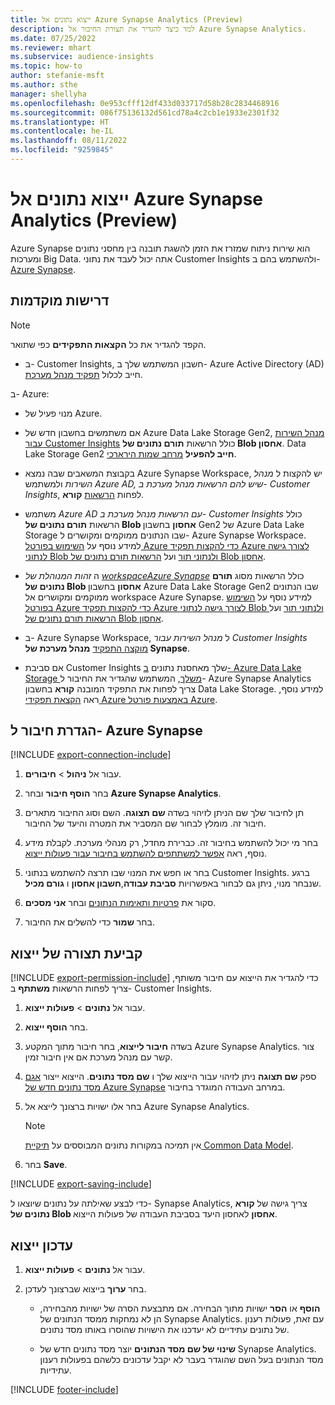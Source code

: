 ```yaml
---
title: ייצוא נתונים אל Azure Synapse Analytics ‏(Preview)
description: למד כיצד להגדיר את תצורת החיבור אל Azure Synapse Analytics.
ms.date: 07/25/2022
ms.reviewer: mhart
ms.subservice: audience-insights
ms.topic: how-to
author: stefanie-msft
ms.author: sthe
manager: shellyha
ms.openlocfilehash: 0e953cfff12df433d033717d58b28c2834468916
ms.sourcegitcommit: 086f75136132d561cd78a4c2cb1e1933e2301f32
ms.translationtype: HT
ms.contentlocale: he-IL
ms.lasthandoff: 08/11/2022
ms.locfileid: "9259845"
---
```

# <a name="export-data-to-azure-synapse-analytics-preview"></a>ייצוא נתונים אל Azure Synapse Analytics ‏(Preview)

Azure Synapse הוא שירות ניתוח שמזרז את הזמן להשגת תובנה בין מחסני נתונים ומערכות Big Data. אתה יכול לעבד את נתוני Customer Insights ולהשתמש בהם ב- [Azure Synapse](/azure/synapse-analytics/overview-what-is).

## <a name="prerequisites"></a>‏‫דרישות מוקדמות‬

> [!NOTE]
> הקפד להגדיר את כל **הקצאות התפקידים** כפי שתואר.

- ב- Customer Insights, חשבון המשתמש שלך ב- Azure Active Directory ‏(AD) חייב לכלול [תפקיד מנהל מערכת](permissions.md#add-users).

ב- Azure:

- מנוי פעיל של Azure.

- אם משתמשים בחשבון חדש של Azure Data Lake Storage Gen2, [מנהל השירות עבור Customer Insights](connect-service-principal.md) כולל הרשאות **תורם נתונים של Blob אחסון**. Data Lake Storage Gen2 **חייב להפעיל** [מרחב שמות הירארכי](/azure/storage/blobs/data-lake-storage-namespace).

- בקבוצת המשאבים שבה נמצא Azure Synapse Workspace, יש להקצות ל *מנהל השירות* ולמשתמש *Azure AD, שיש להם הרשאות מנהל מערכת ב- Customer Insights*, לפחות [הרשאות](/azure/role-based-access-control/role-assignments-portal) **קורא**.

- משתמש *Azure AD עם הרשאות מנהל מערכת ב- Customer Insights* כולל הרשאות **תורם נתונים של Blob אחסון** בחשבון Gen2 של Azure Data Lake Storage שבו הנתונים ממוקמים ומקושרים ל- Azure Synapse Workspace. למידע נוסף על [השימוש בפורטל Azure כדי להקצות תפקיד Azure לצורך גישה לנתוני Blob ולנתוני תור](/azure/storage/common/storage-auth-aad-rbac-portal) ועל [הרשאות תורם נתונים של Blob אחסון](/azure/role-based-access-control/built-in-roles#storage-blob-data-contributor).

- ה *זהות המנוהלת של  [ workspaceAzure Synapse](/azure/synapse-analytics/security/synapse-workspace-managed-identity)* כולל הרשאות מסוג **תורם נתונים של Blob אחסון** בחשבון Azure Data Lake Storage  Gen2 שבו הנתונים ממוקמים ומקושרים אל workspace Azure Synapse. למידע נוסף על [השימוש בפורטל Azure כדי להקצות תפקיד Azure לצורך גישה לנתוני Blob ולנתוני תור](/azure/storage/common/storage-auth-aad-rbac-portal) ועל [הרשאות תורם נתונים של Blob אחסון](/azure/role-based-access-control/built-in-roles#storage-blob-data-contributor).

- ב- Azure Synapse Workspace, ל *מנהל השירות עבור Customer Insights* [מוקצה התפקיד](/azure/synapse-analytics/security/how-to-set-up-access-control) **מנהל מערכת של Synapse**.

- אם סביבת Customer Insights שלך מאחסנת נתונים [ב- Azure Data Lake Storage משלך](own-data-lake-storage.md), המשתמש שהגדיר את החיבור ל- Azure Synapse Analytics צריך לפחות את התפקיד המובנה **קורא** בחשבון Data Lake Storage. למידע נוסף, ראה [הקצאת תפקידי Azure באמצעות פורטל Azure](/azure/role-based-access-control/role-assignments-portal).

## <a name="set-up-connection-to-azure-synapse"></a>הגדרת חיבור ל- Azure Synapse

[!INCLUDE [export-connection-include](includes/export-connection-admn.md)]

1. עבור אל **ניהול** > **חיבורים**.

1. בחר **הוסף חיבור** ובחר **Azure Synapse Analytics**.

1. תן לחיבור שלך שם הניתן לזיהוי בשדה **שם תצוגה**. השם וסוג החיבור מתארים חיבור זה. מומלץ לבחור שם המסביר את המטרה והיעד של החיבור.

1. בחר מי יכול להשתמש בחיבור זה. כברירת מחדל, רק מנהלי מערכת. לקבלת מידע נוסף, ראה [אפשר למשתתפים להשתמש בחיבור עבור פעולות ייצוא](connections.md#allow-contributors-to-use-a-connection-for-exports).

1. בחר או חפש את המנוי שבו תרצה להשתמש בנתוני Customer Insights. ברגע שנבחר מנוי, ניתן גם לבחור באפשרויות **סביבת עבודה**,**חשבון אחסון** ו **גורם מכיל**.

1. סקור את [פרטיות ותאימות הנתונים](connections.md#data-privacy-and-compliance) ובחר **אני מסכים**.

1. בחר **שמור** כדי להשלים את החיבור.

## <a name="configure-an-export"></a>קביעת תצורה של ייצוא

[!INCLUDE [export-permission-include](includes/export-permission.md)] כדי להגדיר את הייצוא עם חיבור משותף, צריך לפחות הרשאות **משתתף** ב- Customer Insights.

1. עבור אל **נתונים** > **פעולות ייצוא**.

1. בחר **הוסף ייצוא**.

1. בשדה **חיבור לייצוא**, בחר חיבור מתוך המקטע Azure Synapse Analytics. צור קשר עם מנהל מערכת אם אין חיבור זמין.

1. ספק **שם תצוגה** ניתן לזיהוי עבור הייצוא שלך ו **שם מסד נתונים**. הייצוא ייצור [אגם מסד נתונים חדש של Azure Synapse](/azure/synapse-analytics/database-designer/concepts-lake-database) במרחב העבודה המוגדר בחיבור.

1. בחר אלו ישויות ברצונך לייצא אל Azure Synapse Analytics.
   > [!NOTE]
   > אין תמיכה במקורות נתונים המבוססים על  [תיקיית Common Data Model](connect-common-data-model.md).

1. בחר **Save**.

[!INCLUDE [export-saving-include](includes/export-saving.md)]

כדי לבצע שאילתה על נתונים שיוצאו ל- Synapse Analytics, צריך גישה של **קורא נתונים של Blob אחסון** לאחסון היעד בסביבת העבודה של פעולות הייצוא.

## <a name="update-an-export"></a>עדכון ייצוא

1. עבור אל **נתונים** > **פעולות ייצוא**.

1. בחר **ערוך** בייצוא שברצונך לעדכן.

   - **הוסף** או **הסר** ישויות מתוך הבחירה. אם מתבצעת הסרה של ישויות מהבחירה, הן לא נמחקות ממסד הנתונים של Synapse Analytics. עם זאת, פעולות רענון של נתונים עתידיים לא יעדכנו את הישויות שהוסרו באותו מסד נתונים.

   - **שינוי של שם מסד הנתונים** יוצר מסד נתונים חדש של Synapse Analytics. מסד הנתונים בעל השם שהוגדר בעבר לא יקבל עדכונים כלשהם בפעולות רענון עתידיות.

[!INCLUDE [footer-include](includes/footer-banner.md)]
